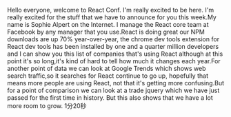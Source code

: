 Hello everyone, welcome to React Conf. I'm really excited to be here. I'm really excited for the stuff that we have to announce for you this week.My name is Sophie Alpert on the Internet. I manage the React core team at Facebook by any manager that you use.React is doing great our NPM downloads are up 70% year-over-year, the chrome dev tools extension for React dev tools has been installed by one and a quarter million developers and I can show you this list of companies that's using React although at this point it's so long,it's kind of hard to tell how much it changes each year.For another point of data we can look at Google Trends which shows web search traffic,so it searches for React continue to go up, hopefully that means more people are using React, not that it's getting more confusing.But for a point of  comparison we can look at a trade jquery which we have just passed for the first time in history. But this also shows that we have a lot more room to grow. 1分20秒